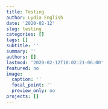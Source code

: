 ```yaml
---
title: Testing
author: Lydia English
date: '2020-02-12'
slug: testing
categories: []
tags: []
subtitle: ''
summary: ''
authors: []
lastmod: '2020-02-12T18:02:21-06:00'
featured: no
image:
  caption: ''
  focal_point: ''
  preview_only: no
projects: []
---
```

